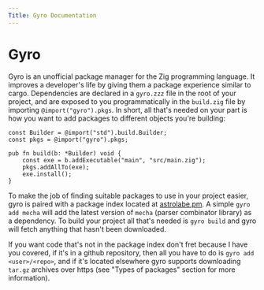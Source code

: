 ```yaml
---
Title: Gyro Documentation
---
```


# Gyro

Gyro is an unofficial package manager for the Zig programming language. It
improves a developer's life by giving them a package experience similar to
cargo. Dependencies are declared in a `gyro.zzz` file in the root of your
project, and are exposed to you programmatically in the `build.zig` file by
importing `@import("gyro").pkgs`. In short, all that's needed on your part is
how you want to add packages to different objects you're building:

```zig
const Builder = @import("std").build.Builder;
const pkgs = @import("gyro").pkgs;

pub fn build(b: *Builder) void {
    const exe = b.addExecutable("main", "src/main.zig");
    pkgs.addAllTo(exe);
    exe.install();
}
```

To make the job of finding suitable packages to use in your project easier, gyro
is paired with a package index located at [astrolabe.pm](https://astrolabe.pm).
A simple `gyro add mecha` will add the latest version of `mecha` (parser
combinator library) as a dependency. To build your project all that's needed is
`gyro build` and gyro will fetch anything that hasn't been downloaded.

If you want code that's not in the package index don't fret because I have you
covered, if it's in a github repository, then all you have to do is `gyro add
<user>/<repo>`, and if it's located elsewhere gyro supports downloading `tar.gz`
archives over https (see "Types of packages" section for more information).
